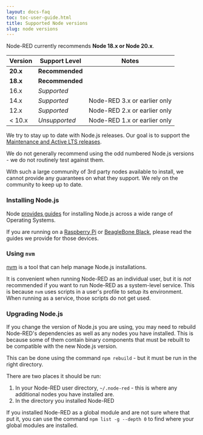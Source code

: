 ```yaml
---
layout: docs-faq
toc: toc-user-guide.html
title: Supported Node versions
slug: node versions
---
```


Node-RED currently recommends **Node 18.x or Node 20.x**.

Version    | Support Level   | Notes
-----------|-----------------|------
 **20.x**  | **Recommended** | 
 **18.x**  | **Recommended** | 
 16.x  | *Supported*       |  
 14.x  | *Supported*     | Node-RED 3.x or earlier only 
 12.x  | *Supported*     | Node-RED 2.x or earlier only
 < 10.x    | *Unsupported*   | Node-RED 1.x or earlier only

We try to stay up to date with Node.js releases. Our goal is to support
the [Maintenance and Active LTS releases](https://nodejs.org/en/about/releases/).

We do not generally recommend using the odd numbered Node.js versions - we do not
routinely test against them.

With such a large community of 3rd party nodes available to install, we cannot
provide any guarantees on what they support. We rely on the community to keep
up to date.

### Installing Node.js

Node [provides guides](https://nodejs.org/en/download/package-manager/) for
installing Node.js across a wide range of Operating Systems.

If you are running on a [Raspberry Pi](../hardware/raspberrypi) or
[BeagleBone Black](../hardware/beagleboneblack), please read the guides
we provide for those devices.

### Using `nvm`

[nvm](https://github.com/nvm-sh/nvm/blob/master/README.md) is a tool that can
help manage Node.js installations.

It is convenient when running Node-RED as an individual user, but it is *not*
recommended if you want to run Node-RED as a system-level service. This is because
`nvm` uses scripts in a user's profile to setup its environment. When running
as a service, those scripts do not get used.

### Upgrading Node.js

If you change the version of Node.js you are using, you may need to rebuild
Node-RED's dependencies as well as any nodes you have installed. This is because
some of them contain binary components that must be rebuilt to be compatible with
the new Node.js version.

This can be done using the command `npm rebuild` - but it must be run in the right
directory.

There are two places it should be run:

1. In your Node-RED user directory, `~/.node-red` - this is where any additional
   nodes you have installed are.
2. In the directory you installed Node-RED

If you installed Node-RED as a global module and are not sure where that put it,
you can use the command `npm list -g --depth 0` to find where your global modules
are installed.
